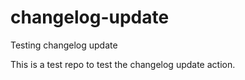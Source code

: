 # changelog-update
Testing changelog update

This is a test repo to test the changelog update action.
